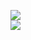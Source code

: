[![](https://img.shields.io/badge/Made%20With-Github%20Spray-lightgrey.svg?style=for-the-badge&logo=github)](https://github.com/Annihil/github-spray#32038)  
[![](https://i.imgur.com/2DrTn0Z.gif)](https://github.com/Annihil/github-spray)